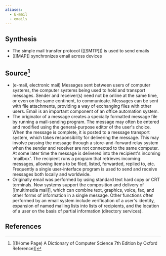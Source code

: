 ```yaml
---
aliases:
  - E-mail
  - emails
---
```

## Synthesis
- The simple mail transfer protocol ([[SMTP]]) is used to send emails
- [[IMAP]] synchronizes email across devices
## Source[^1]
- (e-mail, electronic mail) Messages sent between users of computer systems, the computer systems being used to hold and transport messages. Sender and receiver(s) need not be online at the same time, or even on the same continent, to communicate. Messages can be sent with file attachments, providing a way of exchanging files with other users. Email is an important component of an office automation system.
- The originator of a message creates a specially formatted message file by running a mail-sending program. The message may often be entered and modified using the general-purpose editor of the user's choice. When the message is complete, it is posted to a message transport system, which takes responsibility for delivering the message. This may involve passing the message through a store-and-forward relay system when the sender and receiver are not connected to the same computer. At some later time the message is delivered into the recipient's incoming 'mailbox'. The recipient runs a program that retrieves incoming messages, allowing items to be filed, listed, forwarded, replied to, etc. Frequently a single user-interface program is used to send and receive messages both locally and worldwide.
- Originally email was performed by using standard text hard copy or CRT terminals. Now systems support the composition and delivery of [[multimedia mail]], which can combine text, graphics, voice, fax, and other forms of information in a single message. Other functions often performed by an email system include verification of a user's identity, expansion of named mailing lists into lists of recipients, and the location of a user on the basis of partial information (directory services).
## References

[^1]: [[(Home Page) A Dictionary of Computer Science 7th Edition by Oxford Reference]]
